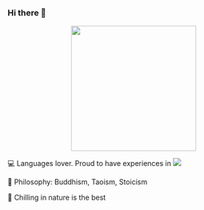 ### Hi there 👋

<p align="center">
  <img width="250" src="https://media.giphy.com/media/3oKGz9PtFqfXQy0yre/giphy.gif">
</p>
                    
:computer: Languages lover. Proud to have experiences in 
<img src="https://img.icons8.com/color/48/000000/python.png"/>


:book: Philosophy: Buddhism, Taoism, Stoicism


:herb: Chilling in nature is the best
